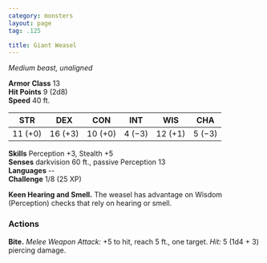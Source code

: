 ```yaml
---
category: monsters
layout: page
tag: .125

title: Giant Weasel 
---
```

_Medium beast, unaligned_

**Armor Class** 13    
**Hit Points** 9 (2d8)    
**Speed** 40 ft. 

| STR     | DEX     | CON     | INT     | WIS     | CHA     |
|---------|---------|---------|---------|---------|---------|
| 11 (+0) | 16 (+3) | 10 (+0) | 4 (−3)  | 12 (+1) | 5 (−3)  |  

**Skills** Perception +3, Stealth +5    
**Senses** darkvision 60 ft., passive Perception 13    
**Languages** --    
**Challenge** 1/8 (25 XP) 

**Keen Hearing and Smell.** The weasel has advantage on Wisdom (Perception) checks that rely on hearing or smell. 

### Actions    
**Bite.** _Melee Weapon Attack:_ +5 to hit, reach 5 ft., one target. _Hit:_ 5 (1d4 + 3) piercing damage. 